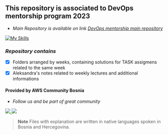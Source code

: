 ## This repository is associated to DevOps mentorship program 2023


- *Main Repository is available on link [DevOps mentorship main repository](https://github.com/allops-solutions/devops-aws-mentorship-program)*

[![My Skills](https://skillicons.dev/icons?i=aws,git,linux,kubernetes,docker)](https://skillicons.dev)

### *Repository contains*
- [x] Folders arranged by weeks, containing solutions for TASK assigmens related to the same week
- [x] Aleksandra's notes related to weekly lectures and additional informations

#### Provided by AWS Community Bosnia
- *Follow us and be part of great community* 
<p align="left">

 <a href="https://www.linkedin.com/company/awsbosnia/?originalSubdomain=ba" target="_blank">
 <img src="https://skillicons.dev/icons?i=linkedin" /> </a>

  <a href="https://twitter.com/awsbosnia" target="_blank">
 <img src="https://skillicons.dev/icons?i=twitter" /> </a>

</p>

>**Note**
> Files with explanation are written in native languages spoken in Bosnia and Hercegovina. 
